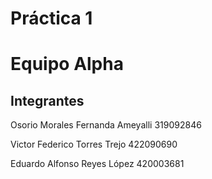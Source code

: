 # Práctica 1
# Equipo Alpha
## Integrantes

Osorio Morales Fernanda Ameyalli
319092846

Victor Federico Torres Trejo
422090690

Eduardo Alfonso Reyes López
420003681



